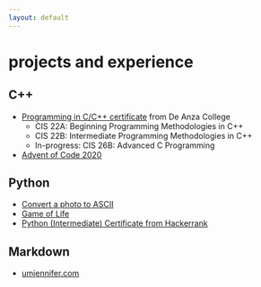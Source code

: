 ```yaml
---
layout: default
---
```


# projects and experience
## C++
* [Programming in C/C++ certificate](https://www.deanza.edu/cis/degrees.html) from De Anza College
  * CIS 22A: Beginning Programming Methodologies in C++
  * CIS 22B: Intermediate Programming Methodologies in C++
  * In-progress: CIS 26B: Advanced C Programming
*  [Advent of Code 2020](https://github.com/umjennifer/AdventOfCode2020)

## Python
* [Convert a photo to ASCII](https://github.com/umjennifer/photo_to_ascii)
* [Game of Life](https://github.com/umjennifer/gameoflife)
* [Python (Intermediate) Certificate from Hackerrank](https://www.hackerrank.com/certificates/a8fb8dbd81d0)

## Markdown
* [umjennifer.com](http://umjennifer.com/)
